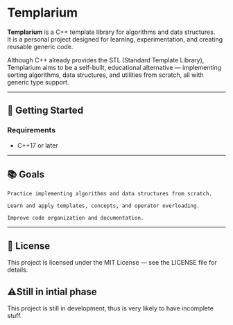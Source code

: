# Templarium

**Templarium** is a C++ template library for algorithms and data structures.  
It is a personal project designed for learning, experimentation, and creating reusable generic code.

Although C++ already provides the STL (Standard Template Library), Templarium aims to be a self-built, educational alternative — implementing sorting algorithms, data structures, and utilities from scratch, all with generic type support.

---

## 🚀 Getting Started

### Requirements
- C++17 or later

---

## 📚 Goals

    Practice implementing algorithms and data structures from scratch.

    Learn and apply templates, concepts, and operator overloading.

    Improve code organization and documentation.

---

## 📜 License

This project is licensed under the MIT License — see the LICENSE file for details.

## ⚠️Still in intial phase

This project is still in development, thus is very likely to have incomplete stuff.
